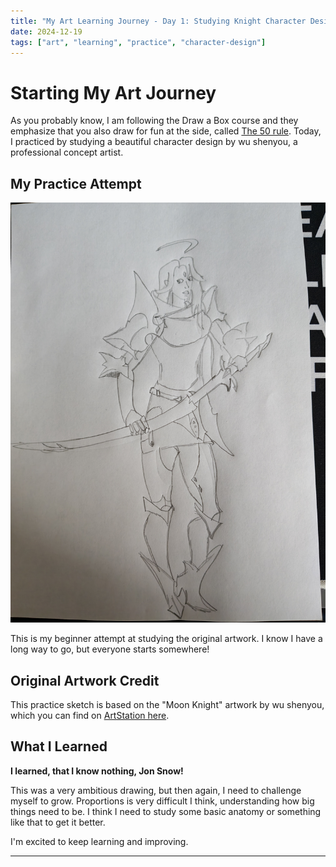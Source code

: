 ```yaml
---
title: "My Art Learning Journey - Day 1: Studying Knight Character Design"
date: 2024-12-19
tags: ["art", "learning", "practice", "character-design"]
---
```


# Starting My Art Journey

As you probably know, I am following the Draw a Box course and they emphasize that you also draw for fun at the side, called [The 50 rule](https://drawabox.com/lesson/0/2/50percent). Today, I practiced by studying a beautiful character design by wu shenyou, a professional concept artist.

## My Practice Attempt

![My practice sketch](moon-knight.jpeg)

This is my beginner attempt at studying the original artwork. I know I have a long way to go, but everyone starts somewhere!

## Original Artwork Credit

This practice sketch is based on the "Moon Knight" artwork by wu shenyou, which you can find on [ArtStation here](https://www.artstation.com/artwork/q9ZdAD).

## What I Learned

**I learned, that I know nothing, Jon Snow!**

This was a very ambitious drawing, but then again, I need to challenge myself to grow. Proportions is very difficult I think, understanding how big things need to be. I think I need to study some basic anatomy or something like that to get it better. 

I'm excited to keep learning and improving. 

---